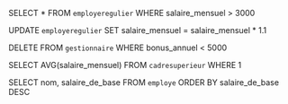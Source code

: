 <!-- SELECT * FROM `cadresuperieur` c INNER JOIN `employe` e WHERE c.employe_id == e.id & salaire >3000 -->
 
SELECT * FROM `employeregulier` WHERE salaire_mensuel > 3000

UPDATE `employeregulier` SET  salaire_mensuel = salaire_mensuel * 1.1

DELETE FROM `gestionnaire` WHERE bonus_annuel < 5000

SELECT AVG(salaire_mensuel) FROM `cadresuperieur` WHERE 1

SELECT nom, salaire_de_base FROM `employe` ORDER BY salaire_de_base DESC